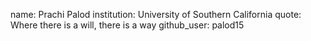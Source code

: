 name: Prachi Palod
institution: University of Southern California
quote: Where there is a will, there is a way
github_user: palod15
